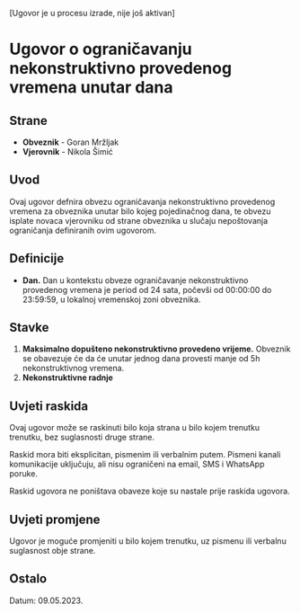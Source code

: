 [Ugovor je u procesu izrade, nije još aktivan]

# Ugovor o ograničavanju nekonstruktivno provedenog vremena unutar dana

## Strane

- **Obveznik** - Goran Mržljak
- **Vjerovnik** - Nikola Šimić

## Uvod

Ovaj ugovor defnira obvezu ograničavanja nekonstruktivno provedenog vremena za obveznika unutar bilo kojeg pojedinačnog dana, te obvezu isplate novaca vjerovniku od strane obveznika u slučaju nepoštovanja ograničanja definiranih ovim ugovorom.

## Definicije

- **Dan.** Dan u kontekstu obveze ograničavanje nekonstruktivno provedenog vremena je period od 24 sata, počevši od 00:00:00 do 23:59:59, u lokalnoj vremenskoj zoni obveznika.

## Stavke

1. **Maksimalno dopušteno nekonstruktivno provedeno vrijeme.** Obveznik se obavezuje će da će unutar jednog dana provesti manje od 5h nekonstruktivnog vremena.
2. **Nekonstruktivne radnje**

## Uvjeti raskida

Ovaj ugovor može se raskinuti bilo koja strana u bilo kojem trenutku trenutku, bez suglasnosti druge strane.

Raskid mora biti eksplicitan, pismenim ili verbalnim putem. Pismeni kanali komunikacije uključuju, ali nisu ograničeni na email, SMS i WhatsApp poruke.

Raskid ugovora ne poništava obaveze koje su nastale prije raskida ugovora.

## Uvjeti promjene

Ugovor je moguće promjeniti u bilo kojem trenutku, uz pismenu ili verbalnu suglasnost obje strane.

## Ostalo

Datum: 09.05.2023.